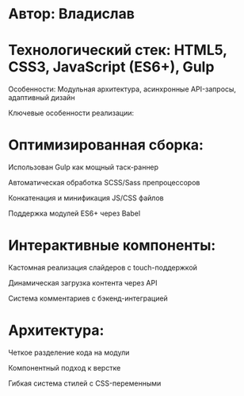 # Автор: Владислав 

# Технологический стек: HTML5, CSS3, JavaScript (ES6+), Gulp

Особенности: Модульная архитектура, асинхронные API-запросы, адаптивный дизайн

Ключевые особенности реализации:

# Оптимизированная сборка:

Использован Gulp как мощный таск-раннер

Автоматическая обработка SCSS/Sass препроцессоров

Конкатенация и минификация JS/CSS файлов

Поддержка модулей ES6+ через Babel

# Интерактивные компоненты:

Кастомная реализация слайдеров с touch-поддержкой

Динамическая загрузка контента через API

Система комментариев с бэкенд-интеграцией

# Архитектура:

Четкое разделение кода на модули

Компонентный подход к верстке

Гибкая система стилей с CSS-переменными
